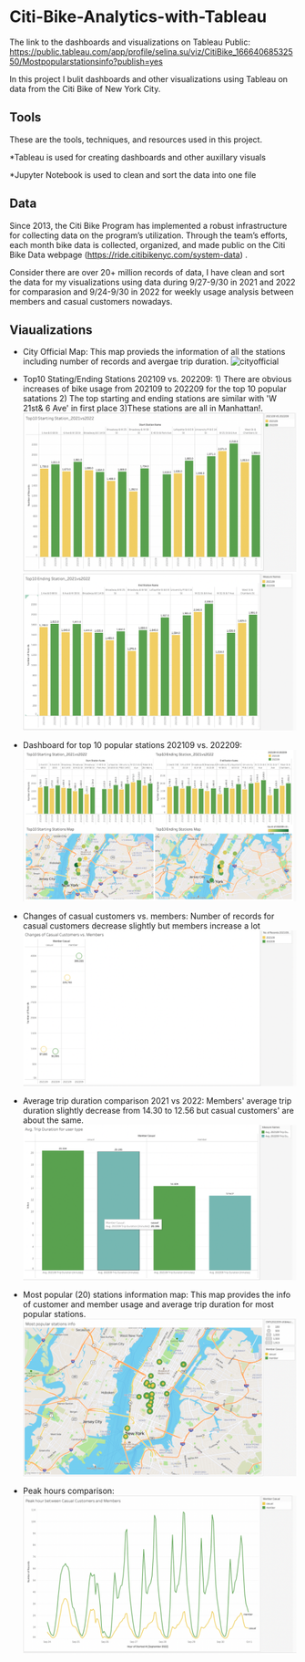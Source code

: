 # Citi-Bike-Analytics-with-Tableau
The link to the dashboards and visualizations on Tableau Public:
https://public.tableau.com/app/profile/selina.su/viz/CitiBike_16664068532550/Mostpopularstationsinfo?publish=yes

In this project I bulit dashboards and other visualizations using Tableau on data from the Citi Bike of New York City.
## Tools
These are the tools, techniques, and resources used in this project.

*Tableau is used for creating dashboards and other auxillary visuals

*Jupyter Notebook is used to clean and sort the data into one file

## Data

Since 2013, the Citi Bike Program has implemented a robust infrastructure for collecting data on the program’s utilization. Through the team’s efforts, each month bike data is collected, organized, and made public on the Citi Bike Data webpage (https://ride.citibikenyc.com/system-data) .

Consider there are over 20+ million records of data, I have clean and sort the data for my visualizations using data during 9/27-9/30 in 2021 and 2022 for comparasion and 9/24-9/30 in 2022 for weekly usage analysis between members and casual customers nowadays. 

## Viaualizations
* City Official Map: This map provieds the information of all the stations including number of records and avergae trip duration. ![cityofficial](https://user-images.githubusercontent.com/105521221/197627215-951f9354-4d62-4fdc-92b6-0e862ae402c2.png)

* Top10 Stating/Ending Stations 202109 vs. 202209: 1) There are obvious increases of bike usage from 202109 to 202209 for the top 10 popular satations 2)  The top starting and ending stations are similar with 'W 21st& 6 Ave' in first place 3)These stations are all in Manhattan!. ![top10starting](https://github.com/sesu0722/Citi-Bike-Analytics-with-Tableau/blob/main/Images/top10starting21vs22.png)
  ![top10ending](https://github.com/sesu0722/Citi-Bike-Analytics-with-Tableau/blob/main/Images/top10ending21vs22.png)
* Dashboard for top 10 popular stations 202109 vs. 202209:![top10](https://github.com/sesu0722/Citi-Bike-Analytics-with-Tableau/blob/main/Images/dashboard_mostpopular21vs22.png)

* Changes of casual customers vs. members: Number of records for casual customers decrease slightly but members increase a lot![customersvsmembers](https://github.com/sesu0722/Citi-Bike-Analytics-with-Tableau/blob/main/Images/member_vs_customer_21vs22.png)

* Average trip duration comparison 2021 vs 2022: Members' average trip duration slightly decrease from 14.30 to 12.56 but casual customers' are about the same.![avg.trip](https://github.com/sesu0722/Citi-Bike-Analytics-with-Tableau/blob/main/Images/tripduration21vs22.png)

* Most popular (20) stations information map: This map provides the info of customer and member usage and average trip duration for most popular stations.  
  ![stationmap](https://github.com/sesu0722/Citi-Bike-Analytics-with-Tableau/blob/main/Images/mostpopularmap.png)

* Peak hours comparison: 
 ![peakhour](https://github.com/sesu0722/Citi-Bike-Analytics-with-Tableau/blob/main/Images/peakhour.png)
